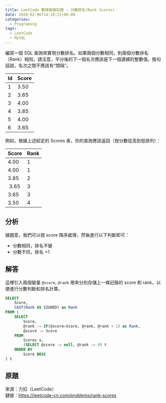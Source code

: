 ```yaml
---
title: LeetCode 數據庫面試題 – 分數排名(Rank Scores)
date: 2020-02-06T14:10:21+00:00
categories:
  - Programing
tags:
  - LeetCode
  - MySQL
---
```


編寫一個 SQL 查詢來實現分數排名。如果兩個分數相同，則兩個分數排名（Rank）相同。請注意，平分後的下一個名次應該是下一個連續的整數值。換句話說，名次之間不應該有“間隔”。

<!--more-->

| Id | Score |
|:--|:--|
| 1  | 3.50  |
| 2  | 3.65  |
| 3  | 4.00  |
| 4  | 3.85  |
| 5  | 4.00  |
| 6  | 3.65  |

例如，根據上述給定的 Scores 表，你的查詢應該返回（按分數從高到低排列）：

| Score | Rank |
|---|---|
| 4.00  | 1    |
| 4.00  | 1    |
| 3.85  | 2    |
| 3.65  | 3    |
| 3.65  | 3    |
| 3.50  | 4    |

## 分析

據題意，我們可以按 score 降序處理，然後進行以下判斷即可：

  * 分數相同，排名不變
  * 分數不同，排名 +1

## 解答

這裡引入兩個變量 `@score`, `@rank` 用來分別存儲上一條記錄的 score 和 rank，以便進行分數判斷和排名計算。

```sql
SELECT
    Score,
    CAST(Rank AS SIGNED) as Rank
FROM (
    SELECT
        Score,
        @rank := IF(@score=Score, @rank, @rank + 1) as Rank,
        @score := Score
    FROM
        Scores s,
        (SELECT @score := null, @rank := 0) t
    ORDER BY
        Score DESC
) t
```

## 原題

來源：力扣（LeetCode）  
鏈接：<https://leetcode-cn.com/problems/rank-scores>
